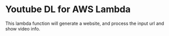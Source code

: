# Youtube DL for AWS Lambda

This lambda function will generate a website, and process the input url and show video info.
